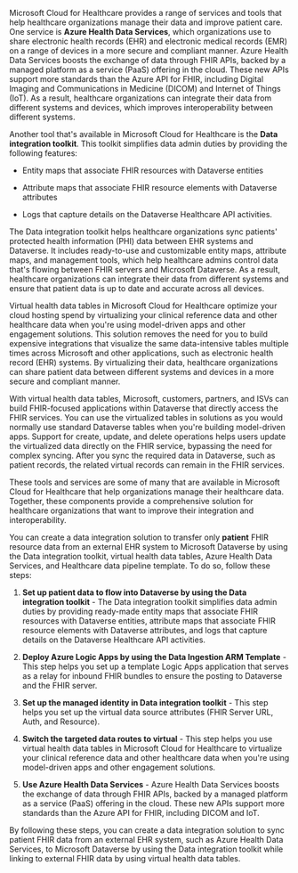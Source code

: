 Microsoft Cloud for Healthcare provides a range of services and tools that help healthcare organizations manage their data and improve patient care. One service is **Azure Health Data Services**, which organizations use to share electronic health records (EHR) and electronic medical records (EMR) on a range of devices in a more secure and compliant manner. Azure Health Data Services boosts the exchange of data through FHIR APIs, backed by a managed platform as a service (PaaS) offering in the cloud. These new APIs support more standards than the Azure API for FHIR, including Digital Imaging and Communications in Medicine (DICOM) and Internet of Things (IoT). As a result, healthcare organizations can integrate their data from different systems and devices, which improves interoperability between different systems.

Another tool that's available in Microsoft Cloud for Healthcare is the **Data integration toolkit**. This toolkit simplifies data admin duties by providing the following features:

- Entity maps that associate FHIR resources with Dataverse entities

- Attribute maps that associate FHIR resource elements with Dataverse attributes

- Logs that capture details on the Dataverse Healthcare API activities. 
 
The Data integration toolkit helps healthcare organizations sync patients' protected health information (PHI) data between EHR systems and Dataverse. It includes ready-to-use and customizable entity maps, attribute maps, and management tools, which help healthcare admins control data that's flowing between FHIR servers and Microsoft Dataverse. As a result, healthcare organizations can integrate their data from different systems and ensure that patient data is up to date and accurate across all devices.

Virtual health data tables in Microsoft Cloud for Healthcare optimize your cloud hosting spend by virtualizing your clinical reference data and other healthcare data when you're using model-driven apps and other engagement solutions. This solution removes the need for you to build expensive integrations that visualize the same data-intensive tables multiple times across Microsoft and other applications, such as electronic health record (EHR) systems. By virtualizing their data, healthcare organizations can share patient data between different systems and devices in a more secure and compliant manner.

With virtual health data tables, Microsoft, customers, partners, and ISVs can build FHIR-focused applications within Dataverse that directly access the FHIR services. You can use the virtualized tables in solutions as you would normally use standard Dataverse tables when you're building model-driven apps. Support for create, update, and delete operations helps users update the virtualized data directly on the FHIR service, bypassing the need for complex syncing. After you sync the required data in Dataverse, such as patient records, the related virtual records can remain in the FHIR services.

These tools and services are some of many that are available in Microsoft Cloud for Healthcare that help organizations manage their healthcare data. Together, these components provide a comprehensive solution for healthcare organizations that want to improve their integration and interoperability.

You can create a data integration solution to transfer only **patient** FHIR resource data from an external EHR system to Microsoft Dataverse by using the Data integration toolkit, virtual health data tables, Azure Health Data Services, and Healthcare data pipeline template. To do so, follow these steps:

1. **Set up patient data to flow into Dataverse by using the Data integration toolkit** - The Data integration toolkit simplifies data admin duties by providing ready-made entity maps that associate FHIR resources with Dataverse entities, attribute maps that associate FHIR resource elements with Dataverse attributes, and logs that capture details on the Dataverse Healthcare API activities.

2. **Deploy Azure Logic Apps by using the Data Ingestion ARM Template** - This step helps you set up a template Logic Apps application that serves as a relay for inbound FHIR bundles to ensure the posting to Dataverse and the FHIR server.

3. **Set up the managed identity in Data integration toolkit** - This step helps you set up the virtual data source attributes (FHIR Server URL, Auth, and Resource).

4. **Switch the targeted data routes to virtual** - This step helps you use virtual health data tables in Microsoft Cloud for Healthcare to virtualize your clinical reference data and other healthcare data when you're using model-driven apps and other engagement solutions.

5. **Use Azure Health Data Services** - Azure Health Data Services boosts the exchange of data through FHIR APIs, backed by a managed platform as a service (PaaS) offering in the cloud. These new APIs support more standards than the Azure API for FHIR, including DICOM and IoT.

By following these steps, you can create a data integration solution to sync patient FHIR data from an external EHR system, such as Azure Health Data Services, to Microsoft Dataverse by using the Data integration toolkit while linking to external FHIR data by using virtual health data tables.
